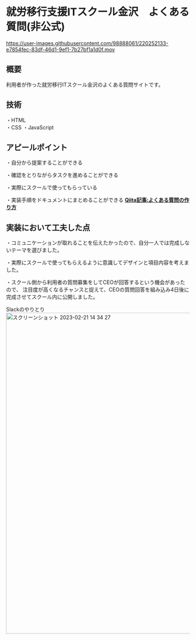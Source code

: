# 就労移行支援ITスクール金沢　よくある質問(非公式)
https://user-images.githubusercontent.com/98888061/220252133-e7854fec-83df-46d1-9ef1-7b27bf1a1d0f.mov

## 概要
利用者が作った就労移行ITスクール金沢のよくある質問サイトです。

## 技術
・HTML  
・CSS
・JavaScript

## アピールポイント
・自分から提案することができる  

・確認をとりながらタスクを進めることができる  

・実際にスクールで使ってもらっている　　

・実装手順をドキュメントにまとめることができる  **[Qiita記事:よくある質問の作り方](https://qiita.com/yamazaki2357/items/40daf5f188ca58b61e91)**

## 実装において工夫した点

・コミュニケーションが取れることを伝えたかったので、自分一人では完成しないテーマを選びました。　　

・実際にスクールで使ってもらえるように意識してデザインと項目内容を考えました。　　

・スクール側から利用者の質問募集をしてCEOが回答するという機会があったので、
注目度が高くなるチャンスと捉えて、CEOの質問回答を組み込み4日後に完成させてスクール内に公開しました。

Slackのやりとり　　
<img width="877" alt="スクリーンショット 2023-02-21 14 34 27" src="https://user-images.githubusercontent.com/98888061/220256699-5b53befe-3a32-4f78-b5df-0ffa3aa94ccc.png">


